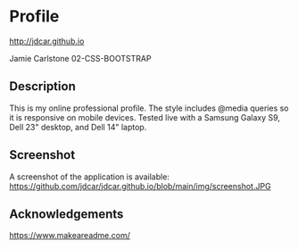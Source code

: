 # Profile
http://jdcar.github.io

Jamie Carlstone
02-CSS-BOOTSTRAP

## Description

This is my online professional profile. The style includes @media queries so it is responsive on mobile devices. 
Tested live with a Samsung Galaxy S9, Dell 23" desktop, and Dell 14" laptop.

## Screenshot

A screenshot of the application is available: https://github.com/jdcar/jdcar.github.io/blob/main/img/screenshot.JPG

## Acknowledgements

https://www.makeareadme.com/ 





